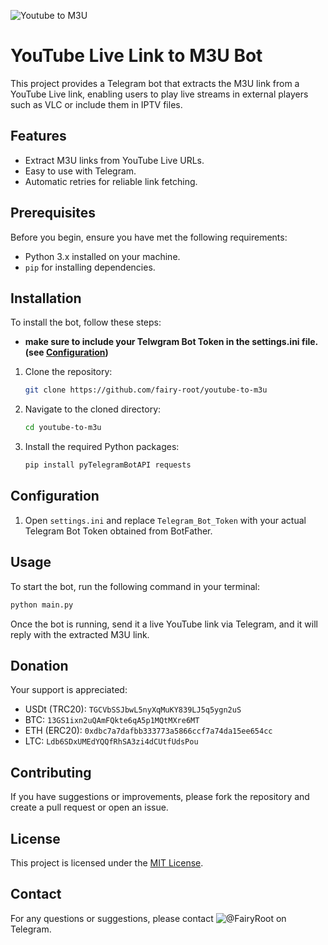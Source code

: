 ![Youtube to M3U](https://i.imgur.com/pCZ5vcS.jpg "YouTube to M3U")

# YouTube Live Link to M3U Bot

This project provides a Telegram bot that extracts the M3U link from a YouTube Live link, enabling users to play live streams in external players such as VLC or include them in IPTV files.

## Features

- Extract M3U links from YouTube Live URLs.
- Easy to use with Telegram.
- Automatic retries for reliable link fetching.

## Prerequisites

Before you begin, ensure you have met the following requirements:
- Python 3.x installed on your machine.
- `pip` for installing dependencies.

## Installation

To install the bot, follow these steps:

- **make sure to include your Telwgram Bot Token in the settings.ini file. (see [Configuration](#Configuration))**

1. Clone the repository:
   ```bash
   git clone https://github.com/fairy-root/youtube-to-m3u
   ```
2. Navigate to the cloned directory:
   ```bash
   cd youtube-to-m3u
   ```
3. Install the required Python packages:
   ```bash
   pip install pyTelegramBotAPI requests
   ```

## Configuration

1. Open `settings.ini` and replace `Telegram_Bot_Token` with your actual Telegram Bot Token obtained from BotFather.

## Usage

To start the bot, run the following command in your terminal:

```bash
python main.py
```

Once the bot is running, send it a live YouTube link via Telegram, and it will reply with the extracted M3U link.

## Donation

Your support is appreciated:

- USDt (TRC20): `TGCVbSSJbwL5nyXqMuKY839LJ5q5ygn2uS`
- BTC: `13GS1ixn2uQAmFQkte6qA5p1MQtMXre6MT`
- ETH (ERC20): `0xdbc7a7dafbb333773a5866ccf7a74da15ee654cc`
- LTC: `Ldb6SDxUMEdYQQfRhSA3zi4dCUtfUdsPou`


## Contributing

If you have suggestions or improvements, please fork the repository and create a pull request or open an issue.

## License

This project is licensed under the [MIT License](LICENSE).

## Contact

For any questions or suggestions, please contact ![@FairyRoot](t.me/FairyRoot "@FairyRoot") on Telegram.
